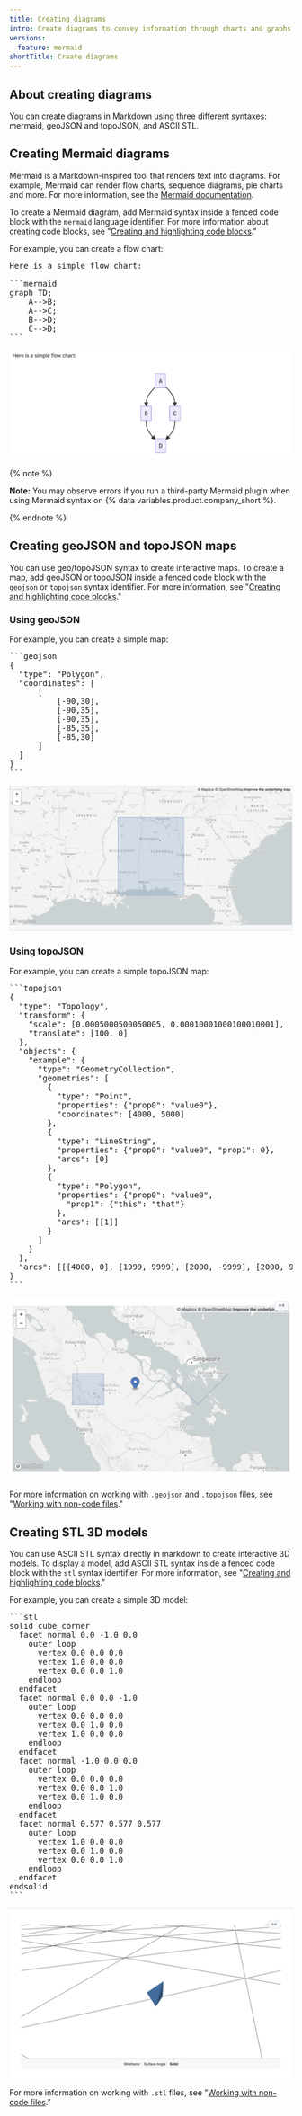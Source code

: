 ```yaml
---
title: Creating diagrams
intro: Create diagrams to convey information through charts and graphs
versions:
  feature: mermaid
shortTitle: Create diagrams
---
```


## About creating diagrams

You can create diagrams in Markdown using three different syntaxes: mermaid, geoJSON and topoJSON, and ASCII STL.

## Creating Mermaid diagrams

Mermaid is a Markdown-inspired tool that renders text into diagrams. For example, Mermaid can render flow charts, sequence diagrams, pie charts and more. For more information, see the [Mermaid documentation](https://mermaid-js.github.io/mermaid/#/).

To create a Mermaid diagram, add Mermaid syntax inside a fenced code block with the `mermaid` language identifier. For more information about creating code blocks, see "[Creating and highlighting code blocks](/get-started/writing-on-github/working-with-advanced-formatting/creating-and-highlighting-code-blocks)."

For example, you can create a flow chart:

<pre>
Here is a simple flow chart:

```mermaid
graph TD;
    A-->B;
    A-->C;
    B-->D;
    C-->D;
```
</pre>

![Rendered Mermaid flow chart](/assets/images/help/writing/mermaid-flow-chart.png)

{% note %}

**Note:** You may observe errors if you run a third-party Mermaid plugin when using Mermaid syntax on {% data variables.product.company_short %}.

{% endnote %}

## Creating geoJSON and topoJSON maps

You can use geo/topoJSON syntax to create interactive maps. To create a map, add geoJSON or topoJSON inside a fenced code block with the `geojson` or `topojson` syntax identifier. For more information, see "[Creating and highlighting code blocks](/get-started/writing-on-github/working-with-advanced-formatting/creating-and-highlighting-code-blocks)."

### Using geoJSON

For example, you can create a simple map:

<pre>
```geojson
{
  "type": "Polygon",
  "coordinates": [
      [
          [-90,30],
          [-90,35],
          [-90,35],
          [-85,35],
          [-85,30]
      ]
  ]
}
```
</pre>

![Rendered map](/assets/images/help/writing/fenced-geojson-rendered-map.png)

### Using topoJSON

For example, you can create a simple topoJSON map:

<pre>
```topojson
{
  "type": "Topology",
  "transform": {
    "scale": [0.0005000500050005, 0.00010001000100010001],
    "translate": [100, 0]
  },
  "objects": {
    "example": {
      "type": "GeometryCollection",
      "geometries": [
        {
          "type": "Point",
          "properties": {"prop0": "value0"},
          "coordinates": [4000, 5000]
        },
        {
          "type": "LineString",
          "properties": {"prop0": "value0", "prop1": 0},
          "arcs": [0]
        },
        {
          "type": "Polygon",
          "properties": {"prop0": "value0",
            "prop1": {"this": "that"}
          },
          "arcs": [[1]]
        }
      ]
    }
  },
  "arcs": [[[4000, 0], [1999, 9999], [2000, -9999], [2000, 9999]],[[0, 0], [0, 9999], [2000, 0], [0, -9999], [-2000, 0]]]
}
```
</pre>

![Rendered topojson map](/assets/images/help/writing/fenced-topojson-rendered-map.png)

For more information on working with `.geojson` and `.topojson` files, see "[Working with non-code files](/repositories/working-with-files/using-files/working-with-non-code-files#mapping-geojson-files-on-github)."


## Creating STL 3D models

You can use ASCII STL syntax directly in markdown to create interactive 3D models. To display a model, add ASCII STL syntax inside a fenced code block with the `stl` syntax identifier. For more information, see "[Creating and highlighting code blocks](/get-started/writing-on-github/working-with-advanced-formatting/creating-and-highlighting-code-blocks)."

For example, you can create a simple 3D model:

<pre>
```stl
solid cube_corner
  facet normal 0.0 -1.0 0.0
    outer loop
      vertex 0.0 0.0 0.0
      vertex 1.0 0.0 0.0
      vertex 0.0 0.0 1.0
    endloop
  endfacet
  facet normal 0.0 0.0 -1.0
    outer loop
      vertex 0.0 0.0 0.0
      vertex 0.0 1.0 0.0
      vertex 1.0 0.0 0.0
    endloop
  endfacet
  facet normal -1.0 0.0 0.0
    outer loop
      vertex 0.0 0.0 0.0
      vertex 0.0 0.0 1.0
      vertex 0.0 1.0 0.0
    endloop
  endfacet
  facet normal 0.577 0.577 0.577
    outer loop
      vertex 1.0 0.0 0.0
      vertex 0.0 1.0 0.0
      vertex 0.0 0.0 1.0
    endloop
  endfacet
endsolid
```
</pre>

![Rendered 3D model](/assets/images/help/writing/fenced-stl-rendered-object.png)

For more information on working with `.stl` files, see "[Working with non-code files](/repositories/working-with-files/using-files/working-with-non-code-files#3d-file-viewer)."

